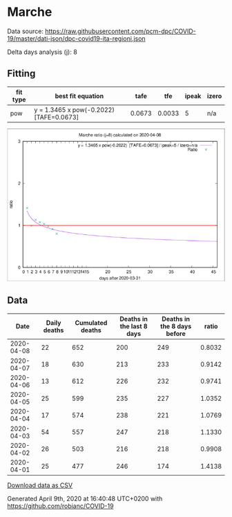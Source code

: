 # Marche

Data source: https://raw.githubusercontent.com/pcm-dpc/COVID-19/master/dati-json/dpc-covid19-ita-regioni.json

Delta days analysis (j): 8

## Fitting 
|fit type|best fit equation|tafe|tfe|ipeak|izero|
|-------|-----|--------|------|---|---|
|pow|y = 1.3465 x pow(-0.2022)  [TAFE=0.0673]|0.0673|0.0033|5|n/a|

![Plot](COVID-19_marche_j8_2020-04-08.png)

## Data
|Date|Daily deaths|Cumulated deaths|Deaths in the last 8 days|Deaths in the 8 days before|ratio|
|----|----------|-----------|-------|--------------------|-----|
|2020-04-08|22|652|200|249|0.8032|
|2020-04-07|18|630|213|233|0.9142|
|2020-04-06|13|612|226|232|0.9741|
|2020-04-05|25|599|235|227|1.0352|
|2020-04-04|17|574|238|221|1.0769|
|2020-04-03|54|557|247|218|1.1330|
|2020-04-02|26|503|216|218|0.9908|
|2020-04-01|25|477|246|174|1.4138|

[Download data as CSV](COVID-19_marche_j8_2020-04-08.csv)

Generated April 9th, 2020 at 16:40:48 UTC+0200 with https://github.com/robianc/COVID-19
